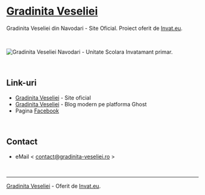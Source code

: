 # [Gradinita Veseliei](https://gradinita-veseliei.ro/)

Gradinita Veseliei din Navodari - Site Oficial. Proiect oferit de [Invat.eu](https://invat.eu).  

<br />

![Gradinita Veseliei Navodari - Unitate Scolara Invatamant primar.](https://raw.githubusercontent.com/creare-site/static/master/invat-eu/gradinita-veseliei-navodari.png)

<br />

## Link-uri

- [Gradinita Veseliei](https://gradinita-veseliei.ro/) - Site oficial
- [Gradinita Veseliei](https://blog.gradinita-veseliei.ro/) - Blog modern pe platforma Ghost
- Pagina [Facebook](https://www.facebook.com/gradinita.veselieinavodari) 

<br />

## Contact

- eMail < contact@gradinita-veseliei.ro >

<br />

---
[Gradinita Veseliei](https://gradinita-veseliei.ro/) - Oferit de [Invat.eu](https://invat.eu).
